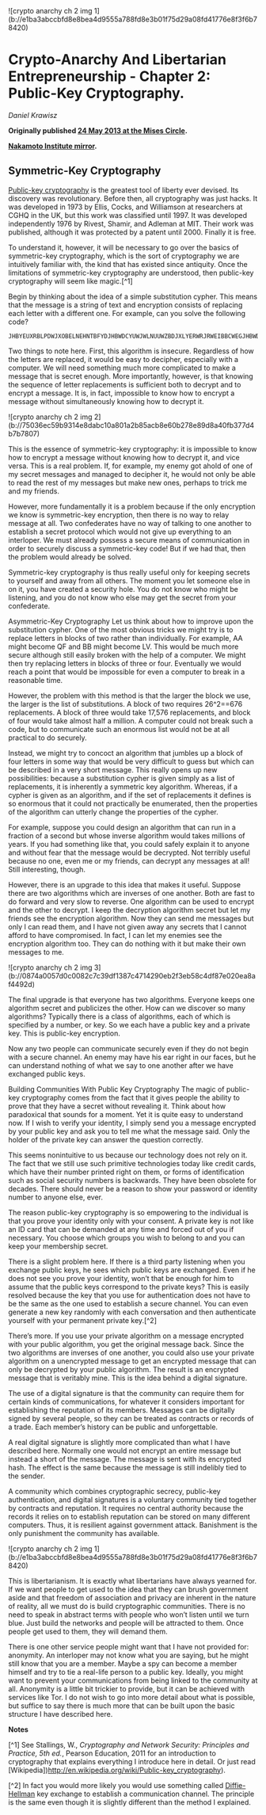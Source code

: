 <div class="my-4 text-center">![crypto anarchy ch 2 img 1](b://e1ba3abccbfd8e8bea4d9555a788fd8e3b01f75d29a08fd41776e8f3f6b78420)</div>


# Crypto-Anarchy And Libertarian Entrepreneurship - Chapter 2: Public-Key Cryptography.

_Daniel Krawisz_

**Originally published [24 May 2013 at the Mises Circle](http://themisescircle.org/blog/2013/05/24/crypto-anarchy-and-libertarian-entrepreneurship-chapter-ii/).**

**[Nakamoto Institute mirror](https://nakamotoinstitute.org/mempool/crypto-anarchy-and-libertarian-entrepreneurship-2/).**



## Symmetric-Key Cryptography


[Public-key cryptography](http://en.wikipedia.org/wiki/Public-key_cryptography) is the greatest tool of liberty ever devised. Its discovery was revolutionary. Before then, all cryptography was just hacks. It was developed in 1973 by Ellis, Cocks, and Williamson at researchers at CGHQ in the UK, but this work was classified until 1997. It was developed independently 1976 by Rivest, Shamir, and Adleman at MIT. Their work was published, although it was protected by a patent until 2000. Finally it is free.

To understand it, however, it will be necessary to go over the basics of symmetric-key cryptography, which is the sort of cryptography we are intuitively familiar with, the kind that has existed since antiquity. Once the limitations of symmetric-key cryptography are understood, then public-key cryptography will seem like magic.[^1]

Begin by thinking about the idea of a simple substitution cypher. This means that the message is a string of text and encryption consists of replacing each letter with a different one. For example, can you solve the following code?

<pre><code>JHBYEUXRBLPDWJXOBELNEHNTBFYDJHBWDCYUWJWLNUUWZBDJXLYERWRJRWEIBBCWEGJHBWDOYEBXWEJHBWDYSECYLIBJRUXRNEMBDRCYYEBD</code></pre>

Two things to note here. First, this algorithm is insecure. Regardless of how the letters are replaced, it would be easy to decipher, especially with a computer. We will need something much more complicated to make a message that is secret enough. More importantly, however, is that knowing the sequence of letter replacements is sufficient both to decrypt and to encrypt a message. It is, in fact, impossible to know how to encrypt a message without simultaneously knowing how to decrypt it.


<div class="my-4 text-center">![crypto anarchy ch 2 img 2](b://75036ec59b9314e8dabc10a801a2b85acb8e60b278e89d8a40fb377d4b7b7807)</div>


This is the essence of symmetric-key cryptography: it is impossible to know how to encrypt a message without knowing how to decrypt it, and vice versa. This is a real problem. If, for example, my enemy got ahold of one of my secret messages and managed to decipher it, he would not only be able to read the rest of my messages but make new ones, perhaps to trick me and my friends.

However, more fundamentally it is a problem because if the only encryption we know is symmetric-key encryption, then there is no way to relay message at all. Two confederates have no way of talking to one another to establish a secret protocol which would not give up everything to an interloper. We must already possess a secure means of communication in order to securely discuss a symmetric-key code! But if we had that, then the problem would already be solved.

Symmetric-key cryptography is thus really useful only for keeping secrets to yourself and away from all others. The moment you let someone else in on it, you have created a security hole. You do not know who might be listening, and you do not know who else may get the secret from your confederate.

Asymmetric-Key Cryptography
Let us think about how to improve upon the substitution cypher. One of the most obvious tricks we might try is to replace letters in blocks of two rather than individually. For example, AA might become QF and BB might become LV. This would be much more secure although still easily broken with the help of a computer. We might then try replacing letters in blocks of three or four. Eventually we would reach a point that would be impossible for even a computer to break in a reasonable time.

However, the problem with this method is that the larger the block we use, the larger is the list of substitutions. A block of two requires 26^2==676 replacements. A block of three would take 17,576 replacements, and block of four would take almost half a million. A computer could not break such a code, but to communicate such an enormous list would not be at all practical to do securely.

Instead, we might try to concoct an algorithm that jumbles up a block of four letters in some way that would be very difficult to guess but which can be described in a very short message. This really opens up new possibilities: because a substitution cypher is given simply as a list of replacements, it is inherently a symmetric key algorithm. Whereas, if a cypher is given as an algorithm, and if the set of replacements it defines is so enormous that it could not practically be enumerated, then the properties of the algorithm can utterly change the properties of the cypher.

For example, suppose you could design an algorithm that can run in a fraction of a second but whose inverse algorithm would takes millions of years. If you had something like that, you could safely explain it to anyone and without fear that the message would be decrypted. Not terribly useful because no one, even me or my friends, can decrypt any messages at all! Still interesting, though.

However, there is an upgrade to this idea that makes it useful. Suppose there are two algorithms which are inverses of one another. Both are fast to do forward and very slow to reverse. One algorithm can be used to encrypt and the other to decrypt. I keep the decryption algorithm secret but let my friends see the encryption algorithm. Now they can send me messages but only I can read them, and I have not given away any secrets that I cannot afford to have compromised. In fact, I can let my enemies see the encryption algorithm too. They can do nothing with it but make their own messages to me.


<div class="my-4 text-center">![crypto anarchy ch 2 img 3](b://0874a0057d0c0082c7c39df1387c4714290eb2f3eb58c4df87e020ea8af4492d)</div>


The final upgrade is that everyone has two algorithms. Everyone keeps one algorithm secret and publicizes the other. How can we discover so many algorithms? Typically there is a class of algorithms, each of which is specified by a number, or key. So we each have a public key and a private key. This is public-key encryption.

Now any two people can communicate securely even if they do not begin with a secure channel. An enemy may have his ear right in our faces, but he can understand nothing of what we say to one another after we have exchanged public keys.

Building Communities With Public Key Cryptography
The magic of public-key cryptography comes from the fact that it gives people the ability to prove that they have a secret without revealing it. Think about how paradoxical that sounds for a moment. Yet it is quite easy to understand now. If I wish to verify your identity, I simply send you a message encrypted by your public key and ask you to tell me what the message said. Only the holder of the private key can answer the question correctly.

This seems nonintuitive to us because our technology does not rely on it. The fact that we still use such primitive technologies today like credit cards, which have their number printed right on them, or forms of identification such as social security numbers is backwards. They have been obsolete for decades. There should never be a reason to show your password or identity number to anyone else, ever.

The reason public-key cryptography is so empowering to the individual is that you prove your identity only with your consent. A private key is not like an ID card that can be demanded at any time and forced out of you if necessary. You choose which groups you wish to belong to and you can keep your membership secret.

There is a slight problem here. If there is a third party listening when you exchange public keys, he sees which public keys are exchanged. Even if he does not see you prove your identity, won’t that be enough for him to assume that the public keys correspond to the private keys? This is easily resolved because the key that you use for authentication does not have to be the same as the one used to establish a secure channel. You can even generate a new key randomly with each conversation and then authenticate yourself with your permanent private key.[^2]

There’s more. If you use your private algorithm on a message encrypted with your public algorithm, you get the original message back. Since the two algorithms are inverses of one another, you could also use your private algorithm on a unencrypted message to get an encrypted message that can only be decrypted by your public algorithm. The result is an encrypted message that is veritably mine. This is the idea behind a digital signature.

The use of a digital signature is that the community can require them for certain kinds of communications, for whatever it considers important for establishing the reputation of its members. Messages can be digitally signed by several people, so they can be treated as contracts or records of a trade. Each member’s history can be public and unforgettable.

A real digital signature is slightly more complicated than what I have described here. Normally one would not encrypt an entire message but instead a short of the message. The message is sent with its encrypted hash. The effect is the same because the message is still indelibly tied to the sender.

A community which combines cryptographic secrecy, public-key authentication, and digital signatures is a voluntary community tied together by contracts and reputation. It requires no central authority because the records it relies on to establish reputation can be stored on many different computers. Thus, it is resilient against government attack. Banishment is the only punishment the community has available.


<div class="my-4 text-center">![crypto anarchy ch 2 img 1](b://e1ba3abccbfd8e8bea4d9555a788fd8e3b01f75d29a08fd41776e8f3f6b78420)</div>


This is libertarianism. It is exactly what libertarians have always yearned for. If we want people to get used to the idea that they can brush government aside and that freedom of association and privacy are inherent in the nature of reality, all we must do is build cryptographic communities. There is no need to speak in abstract terms with people who won’t listen until we turn blue. Just build the networks and people will be attracted to them. Once people get used to them, they will demand them.

There is one other service people might want that I have not provided for: anonymity. An interloper may not know what you are saying, but he might still know that you are a member. Maybe a spy can become a member himself and try to tie a real-life person to a public key. Ideally, you might want to prevent your communications from being linked to the community at all. Anonymity is a little bit trickier to provide, but it can be achieved with services like Tor. I do not wish to go into more detail about what is possible, but suffice to say there is much more that can be built upon the basic structure I have described here.

**Notes**


[^1] See Stallings, W., *Cryptography and Network Security: Principles and Practice, 5th ed.*, Pearson Education, 2011 for an introduction to cryptography that explains everything I introduce here in detail. Or just read [Wikipedia])http://en.wikipedia.org/wiki/Public-key_cryptography).


[^2] In fact you would more likely you would use something called [Diffie-Hellman](http://www.youtube.com/watch?v=YEBfamv-_do) key exchange to establish a communication channel. The principle is the same even though it is slightly different than the method I explained.
